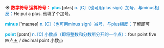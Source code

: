 ☀ <font color="red">**数学符号 运算符号：**</font>
<font color="sky blue">**plus**</font> [plʌs] 
<font color="#0070c0">n. [C]（也可用plus sign）加号，与minus相反：</font>He put a plus. 他填了个加号。

<font color="sky blue">**minus**</font> ['maɪnəs] 
<font color="#0070c0">n. [C]（也可用minus sign）减号，与plus相反：</font>了解即可

<font color="sky blue">**point**</font> [pɒɪnt] 
<font color="#0070c0">n. [C] 小数点（即将整数和分数所分开的一个点）：</font>four point five 四点五 / decimal point 小数点
